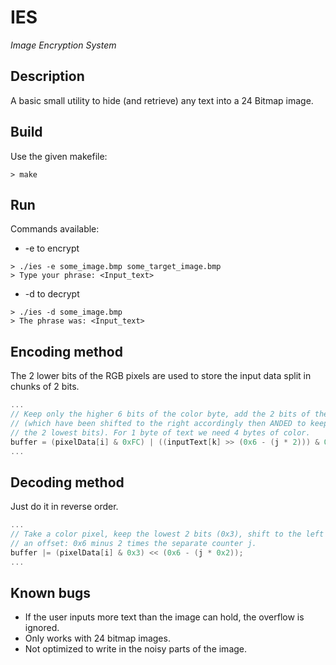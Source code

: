 # IES
*Image Encryption System*
## Description
A basic small utility to hide (and retrieve) any text into a 24 Bitmap image.
## Build
Use the given makefile:
```shell
> make
```
## Run
Commands available:
- -e to encrypt
```shell
> ./ies -e some_image.bmp some_target_image.bmp
> Type your phrase: <Input_text>
```
- -d to decrypt
```shell
> ./ies -d some_image.bmp
> The phrase was: <Input_text>
```

## Encoding method
The 2 lower bits of the RGB pixels are used to store the input data split in chunks of 2 bits.
```c
...
// Keep only the higher 6 bits of the color byte, add the 2 bits of the text
// (which have been shifted to the right accordingly then ANDED to keep only
// the 2 lowest bits). For 1 byte of text we need 4 bytes of color.
buffer = (pixelData[i] & 0xFC) | ((inputText[k] >> (0x6 - (j * 2))) & 0x3);
...
```
## Decoding method
Just do it in reverse order.
```c
...
// Take a color pixel, keep the lowest 2 bits (0x3), shift to the left by
// an offset: 0x6 minus 2 times the separate counter j.
buffer |= (pixelData[i] & 0x3) << (0x6 - (j * 0x2));
...
```

## Known bugs
- If the user inputs more text than the image can hold, the overflow is ignored.
- Only works with 24 bitmap images.
- Not optimized to write in the noisy parts of the image.

